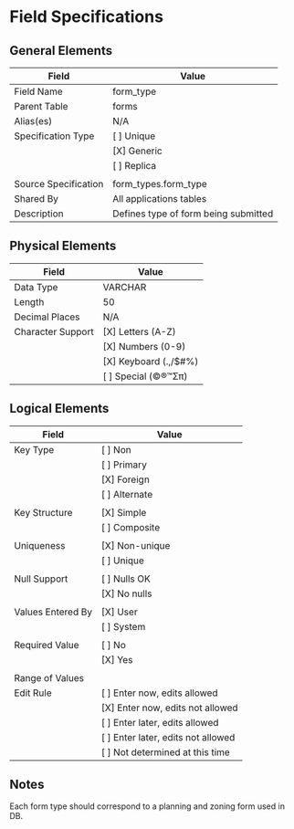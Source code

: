 # Field Specifications

## General Elements

| Field                 | Value                             |
|-----------------------|-----------------------------------|
| Field Name            | form_type                         |
| Parent Table          | forms                             |
| Alias(es)             | N/A                               |
| Specification Type    | [ ] Unique                        |
|                       | [X] Generic                       |
|                       | [ ] Replica                       |
|                       |                                   |
| Source Specification  | form_types.form_type              |
| Shared By             | All applications tables           |
| Description           | Defines type of form being submitted |


## Physical Elements

| Field                 | Value                             |
|-----------------------|-----------------------------------|
| Data Type             | VARCHAR                           |
| Length                | 50                                |
| Decimal Places        | N/A                               |
| Character Support     | [X] Letters (A-Z)                 |
|                       | [X] Numbers (0-9)                 |
|                       | [X] Keyboard (.,/$#%)             |
|                       | [ ] Special (©®™Σπ)               |


## Logical Elements

| Field                 | Value                             |
|-----------------------|-----------------------------------|
| Key Type              | [ ] Non                           |
|                       | [ ] Primary                       |   
|                       | [X] Foreign                       |
|                       | [ ] Alternate                     |
|                       |                                   |
| Key Structure         | [X] Simple                        |
|                       | [ ] Composite                     |
|                       |                                   |
| Uniqueness            | [X] Non-unique                    |
|                       | [ ] Unique                        |
|                       |                                   |
| Null Support          | [ ] Nulls OK                      |
|                       | [X] No nulls                      |
|                       |                                   |
| Values Entered By     | [X] User                          |
|                       | [ ] System                        |
|                       |                                   |
| Required Value        | [ ] No                            |
|                       | [X] Yes                           |
|                       |                                   |
| Range of Values       |                                   |
| Edit Rule             | [ ] Enter now, edits allowed      |
|                       | [X] Enter now, edits not allowed  |
|                       | [ ] Enter later, edits allowed    |
|                       | [ ] Enter later, edits not allowed|
|                       | [ ] Not determined at this time   |

## Notes
Each form type should correspond to a planning and zoning form used in DB.